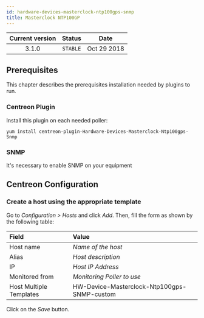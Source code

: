 ```yaml
---
id: hardware-devices-masterclock-ntp100gps-snmp
title: Masterclock NTP100GP
---
```


| Current version | Status | Date |
| :-: | :-: | :-: |
| 3.1.0 | `STABLE` | Oct 29 2018 |

## Prerequisites

This chapter describes the prerequisites installation needed by plugins to run.

### Centreon Plugin

Install this plugin on each needed poller:

``` shell
yum install centreon-plugin-Hardware-Devices-Masterclock-Ntp100gps-Snmp
```

### SNMP

It's necessary to enable SNMP on your equipment

## Centreon Configuration

### Create a host using the appropriate template

Go to *Configuration \> Hosts* and click *Add*. Then, fill the form as shown by
the following table:

| Field                   | Value                                       |
| :---------------------- | :------------------------------------------ |
| Host name               | *Name of the host*                          |
| Alias                   | *Host description*                          |
| IP                      | *Host IP Address*                           |
| Monitored from          | *Monitoring Poller to use*                  |
| Host Multiple Templates | HW-Device-Masterclock-Ntp100gps-SNMP-custom |

Click on the *Save* button.

